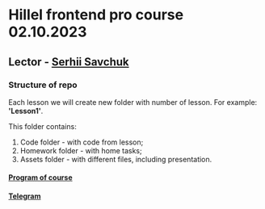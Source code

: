# Hillel frontend pro course 02.10.2023
## Lector - [Serhii Savchuk](https://www.linkedin.com/in/sergey-savchuk-fronend/)

### Structure of repo
Each lesson we will create new folder with number of lesson. For example: **'Lesson1'**.

This folder contains:
1. Code folder - with code from lesson;
2. Homework folder - with home tasks;
3. Assets folder - with different files, including presentation.

#### [Program of course](https://lms.ithillel.ua/groups/64e8915b120d1c4d470261b5/program)
#### [Telegram](https://t.me/+yZHsUdBhmcNiZmUy)

